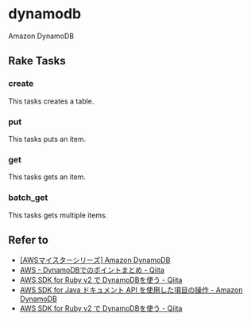 # dynamodb

Amazon DynamoDB

## Rake Tasks

### create

This tasks creates a table.

### put

This tasks puts an item.

### get

This tasks gets an item.

### batch_get

This tasks gets multiple items.

## Refer to

* [[AWSマイスターシリーズ] Amazon DynamoDB](http://www.slideshare.net/AmazonWebServicesJapan/aws-amazon-dynamodb)
* [AWS - DynamoDBでのポイントまとめ - Qiita](http://qiita.com/yoskhdia/items/6897f66bdf93017ca033)
* [AWS SDK for Ruby v2 で DynamoDBを使う - Qiita](http://qiita.com/inouet/items/17cfbac89c5f9efe0840)
* [AWS SDK for Java ドキュメント API を使用した項目の操作 - Amazon DynamoDB](https://docs.aws.amazon.com/ja_jp/amazondynamodb/latest/developerguide/JavaDocumentAPIItemCRUD.html)
* [AWS SDK for Ruby v2 で DynamoDBを使う - Qiita](http://qiita.com/inouet/items/17cfbac89c5f9efe0840)
